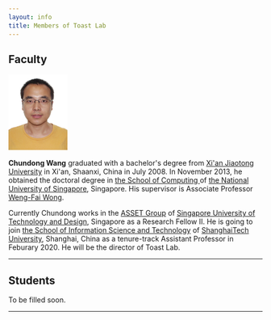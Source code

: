 ```yaml
---
layout: info
title: Members of Toast Lab
---
```


<h2><a name="/people/faculty">Faculty</a></h2>
<div class="news-row-left"><img src="./photos/wangc.jpg" height="150" alt="" /></div>
<div class="news-row-right2" id="prof">
<p><strong>Chundong Wang</strong> graduated with a bachelor's degree from <a href="http://www.xjtu.edu.cn/" target="_blank"> Xi'an Jiaotong University</a> in Xi'an, Shaanxi, China in July 2008. In November 2013, he obtained the doctoral degree in <a href="https://www.comp.nus.edu.sg/" target="_blank"> the School of Computing </a> of <a href="http://www.nus.edu.sg/" target="_blank"> the National University of Singapore</a>, Singapore. His supervisor is Associate Professor <a href="https://www.comp.nus.edu.sg/~wongwf/">Weng-Fai Wong</a>.</p>

<p>Currently Chundong works in the <a href="https://asset-group.github.io/" target="_blank">ASSET Group</a> of <a href="https://www.sutd.edu.sg/">Singapore University of Technology and Design</a>, Singapore as a Research Fellow II. He is going to join <a href="http://sist.shanghaitech.edu.cn/">the School of Information Science and Technology</a> of <a href="http://www.shanghaitech.edu.cn/" target="_blank">ShanghaiTech University</a>, Shanghai, China as a tenure-track Assistant Professor in Feburary 2020. He will be the director of Toast Lab.</p>
</div>

<div class="clear"></div>
<hr color="red">

<h2><a name="/people/students">Students</a></h2>
To be filled soon.

<div class="clear"></div>
<hr color="red">
